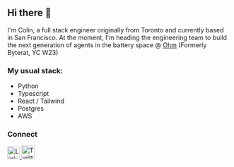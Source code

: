 ## Hi there 👋

I'm Colin, a full stack engineer originally from Toronto and currently based in San Francisco. At the moment, I'm heading the engineering team to build the next generation of agents in the battery space @ [Ohm](https://www.ohm.ai/) (Formerly Byterat, YC W23)

### My usual stack:
- Python
- Typescript
- React / Tailwind
- Postgres
- AWS
  
### Connect
<p align="left">
  <a href="https://www.linkedin.com/in/colindchung" target="_blank">
    <img alt="LinkedIn" src="https://upload.wikimedia.org/wikipedia/commons/thumb/8/81/LinkedIn_icon.svg/768px-LinkedIn_icon.svg.png" width="28" height="28" style="padding-bottom: 1px;" />
  </a>
  <a href="https://twitter.com/colindchung" target="_blank">
    <img alt="Twitter" src="https://brandlogos.net/wp-content/uploads/2016/11/twitter-icon-square-logo-preview.png" width="30" height="30" />
  </a>
</p>

